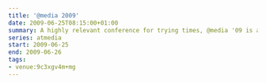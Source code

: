 ```yaml
---
title: '@media 2009'
date: 2009-06-25T08:15:00+01:00
summary: A highly relevant conference for trying times, @media '09 is an invaluable guide to winning in today's web design landscape.
series: atmedia
start: 2009-06-25
end: 2009-06-26
tags:
- venue:9c3xgv4m+mg
---
```

